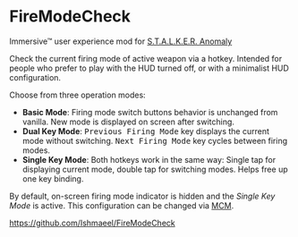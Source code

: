 # FireModeCheck

Immersive™ user experience mod for [S.T.A.L.K.E.R. Anomaly](https://www.moddb.com/mods/stalker-anomaly)

Check the current firing mode of active weapon via a hotkey.
Intended for people who prefer to play with the HUD turned off, or with a minimalist HUD configuration.

Choose from three operation modes:

* **Basic Mode**: Firing mode switch buttons behavior is unchanged from vanilla. New mode is displayed on screen after switching.
* **Dual Key Mode**: <kbd>Previous Firing Mode</kbd> key displays the current mode without switching. <kbd>Next Firing Mode</kbd> key cycles between firing modes.
* **Single Key Mode**: Both hotkeys work in the same way: Single tap for displaying current mode, double tap for switching modes. Helps free up one key binding.

By default, on-screen firing mode indicator is hidden and the *Single Key Mode* is active. This configuration can be changed via [MCM](https://www.moddb.com/mods/stalker-anomaly/addons/anomaly-mod-configuration-menu). 

https://github.com/Ishmaeel/FireModeCheck